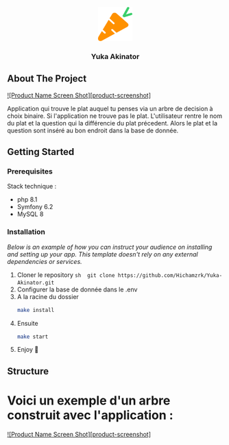<!-- PROJECT LOGO -->
<br />
<div align="center">
    <img src="/public/images/favicon.png" alt="Logo" width="80" height="80">

<h3 align="center">Yuka Akinator</h3>
</div>



<!-- ABOUT THE PROJECT -->
## About The Project

[![Product Name Screen Shot][product-screenshot]](/public/images/page_screenshot.jpg)


Application qui trouve le plat auquel tu penses via un arbre de decision à choix binaire. Si l'application ne trouve pas le plat. L'utilisateur rentre le nom du plat et la question qui la différencie du plat précedent. Alors le plat et la question sont inséré au bon endroit dans la base de donnée.


<!-- GETTING STARTED -->
## Getting Started


### Prerequisites

Stack technique :
* php 8.1
* Symfony 6.2
* MySQL 8

### Installation

_Below is an example of how you can instruct your audience on installing and setting up your app. This template doesn't rely on any external dependencies or services._

1. Cloner le repository 
        ```sh 
        git clone https://github.com/Hichamzrk/Yuka-Akinator.git
        ```
2. Configurer la base de donnée dans le .env 
2. A la racine du dossier
   ```sh
   make install
   ```
3. Ensuite
   ```sh
   make start
   ```
4. Enjoy 🎉
<!-- ROADMAP -->
## Structure

# Voici un exemple d'un arbre construit avec l'application :

[![Product Name Screen Shot][product-screenshot]](/public/images/diagramme-Tree.drawio.png)